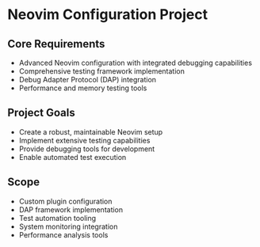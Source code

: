 # Neovim Configuration Project

## Core Requirements
- Advanced Neovim configuration with integrated debugging capabilities
- Comprehensive testing framework implementation
- Debug Adapter Protocol (DAP) integration
- Performance and memory testing tools

## Project Goals
- Create a robust, maintainable Neovim setup
- Implement extensive testing capabilities
- Provide debugging tools for development
- Enable automated test execution

## Scope
- Custom plugin configuration
- DAP framework implementation
- Test automation tooling
- System monitoring integration
- Performance analysis tools